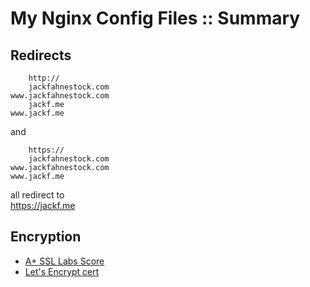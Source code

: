 # My Nginx Config Files :: Summary

## Redirects

        http://
        jackfahnestock.com
    www.jackfahnestock.com
        jackf.me
    www.jackf.me

and

        https://
        jackfahnestock.com
    www.jackfahnestock.com
    www.jackf.me

all redirect to <br>
    https://jackf.me

## Encryption

- [A+ SSL Labs Score](https://www.ssllabs.com/ssltest/analyze.html?d=jackf.me&latest)
- [Let's Encrypt cert](https://www.digitalocean.com/community/tutorials/how-to-secure-nginx-with-let-s-encrypt-on-ubuntu-14-04)
